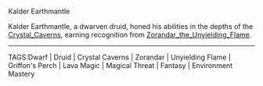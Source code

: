 Kalder Earthmantle

Kalder Earthmantle, a dwarven druid, honed his abilities in the depths of the [Crystal_Caverns](../Places/Crystal_Caverns.md), earning recognition from [Zorandar_the_Unyielding_Flame](../Gods/Zorandar_the_Unyielding_Flame.md). 


---

TAGS:Dwarf | Druid | Crystal Caverns | Zorandar | Unyielding Flame | Griffon's Perch | Lava Magic | Magical Threat | Fantasy | Environment Mastery

